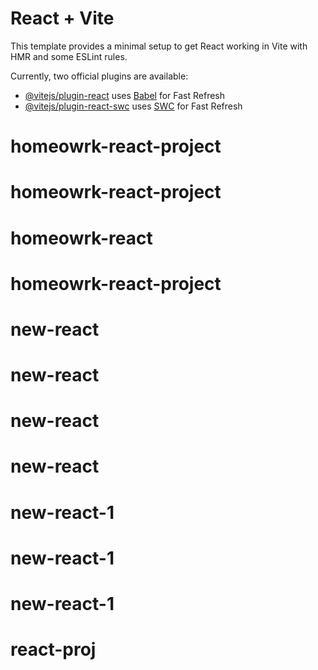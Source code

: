 # React + Vite

This template provides a minimal setup to get React working in Vite with HMR and some ESLint rules.

Currently, two official plugins are available:

- [@vitejs/plugin-react](https://github.com/vitejs/vite-plugin-react/blob/main/packages/plugin-react/README.md) uses [Babel](https://babeljs.io/) for Fast Refresh
- [@vitejs/plugin-react-swc](https://github.com/vitejs/vite-plugin-react-swc) uses [SWC](https://swc.rs/) for Fast Refresh
# homeowrk-react-project
# homeowrk-react-project
# homeowrk-react
# homeowrk-react-project
# new-react
# new-react
# new-react
# new-react
# new-react-1
# new-react-1
# new-react-1
# react-proj
